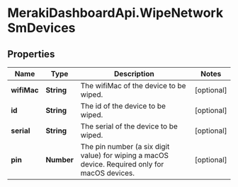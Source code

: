# MerakiDashboardApi.WipeNetworkSmDevices

## Properties
Name | Type | Description | Notes
------------ | ------------- | ------------- | -------------
**wifiMac** | **String** | The wifiMac of the device to be wiped. | [optional] 
**id** | **String** | The id of the device to be wiped. | [optional] 
**serial** | **String** | The serial of the device to be wiped. | [optional] 
**pin** | **Number** | The pin number (a six digit value) for wiping a macOS device. Required only for macOS devices. | [optional] 


